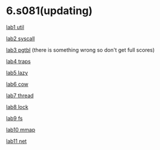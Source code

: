 # 6.s081(updating)

[lab1 util](https://github.com/bleem-cai/6.s081/tree/util)

[lab2 syscall](https://github.com/bleem-cai/6.s081/tree/syscall)

[lab3 pgtbl](https://github.com/bleem-cai/6.s081_2020/tree/pgtbl) (there is something wrong so don't get full scores)

[lab4 traps]()

[lab5 lazy]()

[lab6 cow]()

[lab7 thread]()

[lab8 lock]()

[lab9 fs]()

[lab10 mmap]()

[lab11 net]()
